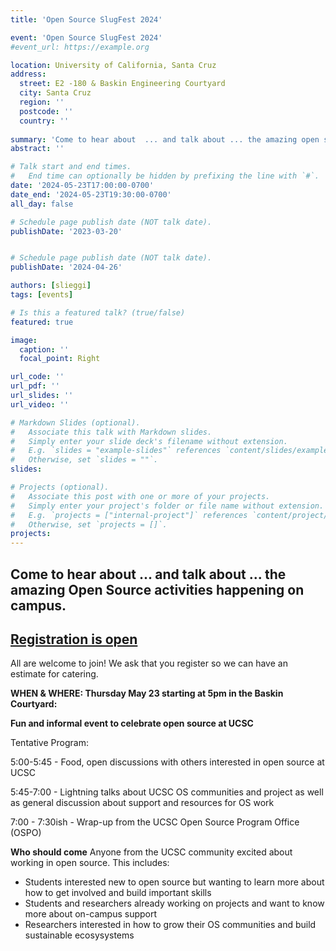 ```yaml
---
title: 'Open Source SlugFest 2024'

event: 'Open Source SlugFest 2024'
#event_url: https://example.org

location: University of California, Santa Cruz
address:
  street: E2 -180 & Baskin Engineering Courtyard
  city: Santa Cruz
  region: ''
  postcode: ''
  country: ''
 
summary: 'Come to hear about  ... and talk about ... the amazing open source activities happening on campus.'
abstract: ''

# Talk start and end times.
#   End time can optionally be hidden by prefixing the line with `#`.
date: '2024-05-23T17:00:00-0700'
date_end: '2024-05-23T19:30:00-0700'
all_day: false

# Schedule page publish date (NOT talk date).
publishDate: '2023-03-20'


# Schedule page publish date (NOT talk date).
publishDate: '2024-04-26'

authors: [slieggi]
tags: [events]

# Is this a featured talk? (true/false)
featured: true

image:
  caption: ''
  focal_point: Right

url_code: ''
url_pdf: ''
url_slides: ''
url_video: ''

# Markdown Slides (optional).
#   Associate this talk with Markdown slides.
#   Simply enter your slide deck's filename without extension.
#   E.g. `slides = "example-slides"` references `content/slides/example-slides.md`.
#   Otherwise, set `slides = ""`.
slides:

# Projects (optional).
#   Associate this post with one or more of your projects.
#   Simply enter your project's folder or file name without extension.
#   E.g. `projects = ["internal-project"]` references `content/project/deep-learning/index.md`.
#   Otherwise, set `projects = []`.
projects:
---
```




## Come to hear about  ... and talk about ... the amazing Open Source activities happening on campus.

## [Registration is open](https://docs.google.com/forms/d/e/1FAIpQLSdqdPz8vxGCC25yIdYPdfs4hAyuLN8PWYy1gVkFArHNjcLwBw/viewform?usp=sf_link)

All are welcome to join! We ask that you register so we can have an estimate for catering.  

**WHEN & WHERE: Thursday May 23 starting at 5pm in the Baskin Courtyard:**

**Fun and informal event to celebrate open source at UCSC**

Tentative Program:

5:00-5:45 - Food, open discussions with others interested in open source at UCSC

5:45-7:00 - Lightning talks about UCSC OS communities and project as well as general discussion about support and resources for OS work

7:00 - 7:30ish - Wrap-up from the UCSC Open Source Program Office (OSPO) 



**Who should come**
Anyone from the UCSC community excited about working in open source. This includes:
- Students interested  new to open source but wanting to learn more about how to get involved and build important skills
- Students and researchers already working on projects and want to know more about on-campus support
- Researchers interested in how to grow their OS communities and build sustainable ecosysystems




